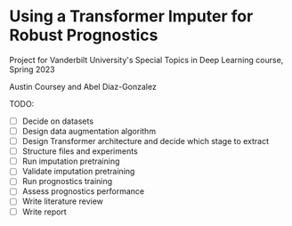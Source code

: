 # Using a Transformer Imputer for Robust Prognostics
Project for Vanderbilt University's Special Topics in Deep Learning course, Spring 2023

Austin Coursey and Abel Diaz-Gonzalez


TODO:

- [ ] Decide on datasets
- [ ] Design data augmentation algorithm
- [ ] Design Transformer architecture and decide which stage to extract
- [ ] Structure files and experiments
- [ ] Run imputation pretraining
- [ ] Validate imputation pretraining
- [ ] Run prognostics training
- [ ] Assess prognostics performance
- [ ] Write literature review
- [ ] Write report
